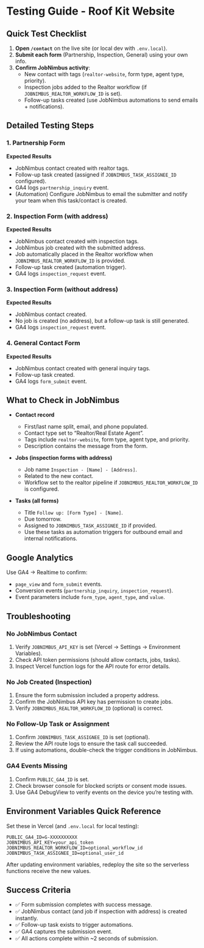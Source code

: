 # Testing Guide - Roof Kit Website

## Quick Test Checklist

1. **Open `/contact`** on the live site (or local dev with `.env.local`).
2. **Submit each form** (Partnership, Inspection, General) using your own info.
3. **Confirm JobNimbus activity**:
   - New contact with tags (`realtor-website`, form type, agent type, priority).
   - Inspection jobs added to the Realtor workflow (if `JOBNIMBUS_REALTOR_WORKFLOW_ID` is set).
   - Follow-up tasks created (use JobNimbus automations to send emails + notifications).

## Detailed Testing Steps

### 1. Partnership Form

**Expected Results**
- JobNimbus contact created with realtor tags.
- Follow-up task created (assigned if `JOBNIMBUS_TASK_ASSIGNEE_ID` configured).
- GA4 logs `partnership_inquiry` event.
- (Automation) Configure JobNimbus to email the submitter and notify your team when this task/contact is created.

### 2. Inspection Form (with address)

**Expected Results**
- JobNimbus contact created with inspection tags.
- JobNimbus job created with the submitted address.
- Job automatically placed in the Realtor workflow when `JOBNIMBUS_REALTOR_WORKFLOW_ID` is provided.
- Follow-up task created (automation trigger).
- GA4 logs `inspection_request` event.

### 3. Inspection Form (without address)

**Expected Results**
- JobNimbus contact created.
- No job is created (no address), but a follow-up task is still generated.
- GA4 logs `inspection_request` event.

### 4. General Contact Form

**Expected Results**
- JobNimbus contact created with general inquiry tags.
- Follow-up task created.
- GA4 logs `form_submit` event.

## What to Check in JobNimbus

- **Contact record**
  - First/last name split, email, and phone populated.
  - Contact type set to “Realtor/Real Estate Agent”.
  - Tags include `realtor-website`, form type, agent type, and priority.
  - Description contains the message from the form.

- **Jobs (inspection forms with address)**
  - Job name `Inspection - [Name] - [Address]`.
  - Related to the new contact.
  - Workflow set to the realtor pipeline if `JOBNIMBUS_REALTOR_WORKFLOW_ID` is configured.

- **Tasks (all forms)**
  - Title `Follow up: [Form Type] - [Name]`.
  - Due tomorrow.
  - Assigned to `JOBNIMBUS_TASK_ASSIGNEE_ID` if provided.
  - Use these tasks as automation triggers for outbound email and internal notifications.

## Google Analytics

Use GA4 → Realtime to confirm:
- `page_view` and `form_submit` events.
- Conversion events (`partnership_inquiry`, `inspection_request`).
- Event parameters include `form_type`, `agent_type`, and `value`.

## Troubleshooting

### No JobNimbus Contact
1. Verify `JOBNIMBUS_API_KEY` is set (Vercel → Settings → Environment Variables).
2. Check API token permissions (should allow contacts, jobs, tasks).
3. Inspect Vercel function logs for the API route for error details.

### No Job Created (Inspection)
1. Ensure the form submission included a property address.
2. Confirm the JobNimbus API key has permission to create jobs.
3. Verify `JOBNIMBUS_REALTOR_WORKFLOW_ID` (optional) is correct.

### No Follow-Up Task or Assignment
1. Confirm `JOBNIMBUS_TASK_ASSIGNEE_ID` is set (optional).
2. Review the API route logs to ensure the task call succeeded.
3. If using automations, double-check the trigger conditions in JobNimbus.

### GA4 Events Missing
1. Confirm `PUBLIC_GA4_ID` is set.
2. Check browser console for blocked scripts or consent mode issues.
3. Use GA4 DebugView to verify events on the device you’re testing with.

## Environment Variables Quick Reference

Set these in Vercel (and `.env.local` for local testing):

```
PUBLIC_GA4_ID=G-XXXXXXXXXX
JOBNIMBUS_API_KEY=your_api_token
JOBNIMBUS_REALTOR_WORKFLOW_ID=optional_workflow_id
JOBNIMBUS_TASK_ASSIGNEE_ID=optional_user_id
```

After updating environment variables, redeploy the site so the serverless functions receive the new values.

## Success Criteria

- ✅ Form submission completes with success message.
- ✅ JobNimbus contact (and job if inspection with address) is created instantly.
- ✅ Follow-up task exists to trigger automations.
- ✅ GA4 captures the submission event.
- ✅ All actions complete within ~2 seconds of submission.
